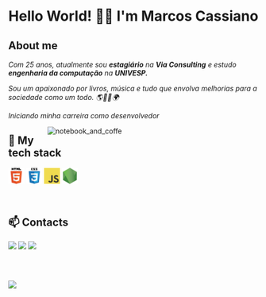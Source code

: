 <h1 align="center"> Hello World! 👋🏼 I'm Marcos Cassiano</h1>

## About me

*Com 25 anos, atualmente sou **estagiário** na **Via Consulting** e estudo **engenharia da computação** na **UNIVESP.***

*Sou um apaixonado por livros, música e tudo que envolva melhorias para a sociedade como um todo. :earth_americas::fist_right::fist_left::earth_africa:*

*Iniciando minha carreira como desenvolvedor*
<br/>


<img src="https://raw.githubusercontent.com/MicaelliMedeiros/micaellimedeiros/master/image/computer-illustration.png" min-width="100px" max-width="400px" width="425px" align="right" alt="notebook_and_coffe">

<p align="left">

  ## 🔭 My tech stack 

  <p>
    <img height="32" src="https://raw.githubusercontent.com/github/explore/80688e429a7d4ef2fca1e82350fe8e3517d3494d/topics/html/html.png" alt="HTML5"/>
    <img height="32" src="https://raw.githubusercontent.com/github/explore/80688e429a7d4ef2fca1e82350fe8e3517d3494d/topics/css/css.png" alt="CSS"/>
    <img height="32" src="https://raw.githubusercontent.com/github/explore/80688e429a7d4ef2fca1e82350fe8e3517d3494d/topics/javascript/javascript.png" alt="Javascript"/>
    <!--<img height="32" src="https://raw.githubusercontent.com/github/explore/80688e429a7d4ef2fca1e82350fe8e3517d3494d/topics/react/react.png" alt="React"/>-->
    <img height="32" src="https://raw.githubusercontent.com/github/explore/80688e429a7d4ef2fca1e82350fe8e3517d3494d/topics/nodejs/nodejs.png" alt="nodejs"/>
  </p>

</p>
<br/>
<p align="left">
  
  ## 📫 Contacts
  <p>
    <a href="https://www.linkedin.com/in/marcoscassiano/" alt="Linkedin">
    <img src="https://img.shields.io/static/v1?label=&message=Linkedin&color=informational&link=" /></a>
    <a href="mailto: marcoscassiano@protonmail.com" alt="Proton Mail">
    <img src="https://img.shields.io/static/v1?label=&message=Proton%20Mail&color=blueviolet&link=" /></a>
    <a href="https://www.instagram.com/marcoscassaraiva/" alt="Instagram">
    <img src="https://img.shields.io/static/v1?label=&message=Instagram&color=critical" /></a>
  </p>
</p>  

<br>

##

<p align="center">
 
<a href="https://github.com/marcoscasssiano/github-readme-stats">
  <img align="left" src="https://github-readme-stats.vercel.app/api/top-langs/?username=marcoscasssiano&layout=compact" />
</a>

</p>

<!---
-👋 Hi, I’m @marcoscasssiano
- 👀 I’m interested in web development
- 🌱 I’m currently learning javascript, reactJS and a little Java.
- 📫 If you want to talk to me just send me an email!
- :brazil: My native language is the portuguese! 	:v:

marcoscasssiano/marcoscasssiano is a ✨ special ✨ repository because its `README.md` (this file) appears on your GitHub profile.
You can click the Preview link to take a look at your changes.
--->

